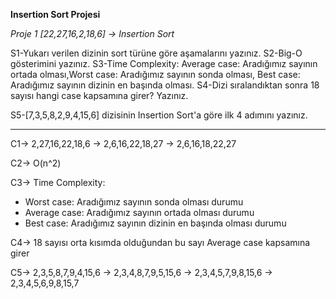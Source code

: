 **Insertion Sort Projesi**

*Proje 1
[22,27,16,2,18,6] -> Insertion Sort*

S1-Yukarı verilen dizinin sort türüne göre aşamalarını yazınız.
S2-Big-O gösterimini yazınız.
S3-Time Complexity: Average case: Aradığımız sayının ortada olması,Worst case: Aradığımız sayının sonda olması, Best case: Aradığımız sayının dizinin en başında olması.
S4-Dizi sıralandıktan sonra 18 sayısı hangi case kapsamına girer? Yazınız.

S5-[7,3,5,8,2,9,4,15,6] dizisinin Insertion Sort'a göre ilk 4 adımını yazınız.


---

C1->  2,27,16,22,18,6 -> 2,6,16,22,18,27 -> 2,6,16,18,22,27

C2->  O(n^2)

C3-> Time Complexity:
- Worst case: Aradığımız sayının sonda olması durumu 
- Average case: Aradığımız sayının ortada olması durumu
- Best case: Aradığımız sayının dizinin en başında olması durumu

C4-> 18 sayısı orta kısımda olduğundan bu sayı Average case kapsamına girer

C5->   2,3,5,8,7,9,4,15,6 -> 2,3,4,8,7,9,5,15,6 -> 2,3,4,5,7,9,8,15,6 -> 2,3,4,5,6,9,8,15,7




